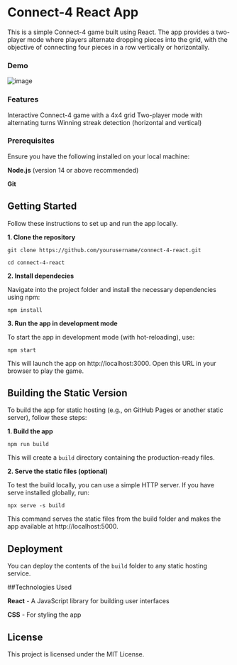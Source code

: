# Connect-4 React App

This is a simple Connect-4 game built using React. The app provides a two-player mode where players alternate dropping pieces into the grid, with the objective of connecting four pieces in a row vertically or horizontally.

### Demo

![image](https://github.com/user-attachments/assets/76772fb0-ffd6-4e59-9269-add5eeb368df)

### Features
Interactive Connect-4 game with a 4x4 grid
Two-player mode with alternating turns
Winning streak detection (horizontal and vertical)

### Prerequisites

Ensure you have the following installed on your local machine:

**Node.js** (version 14 or above recommended)

**Git**

## Getting Started
Follow these instructions to set up and run the app locally.

**1. Clone the repository**

`git clone https://github.com/yourusername/connect-4-react.git`

`cd connect-4-react`

**2. Install dependecies**

Navigate into the project folder and install the necessary dependencies using npm:

`npm install`

**3. Run the app in development mode**

To start the app in development mode (with hot-reloading), use:

`npm start`

This will launch the app on http://localhost:3000. Open this URL in your browser to play the game.

## Building the Static Version

To build the app for static hosting (e.g., on GitHub Pages or another static server), follow these steps:

**1. Build the app**

`npm run build`

This will create a `build` directory containing the production-ready files.

**2. Serve the static files (optional)**

To test the build locally, you can use a simple HTTP server. If you have serve installed globally, run:

`npx serve -s build`

This command serves the static files from the build folder and makes the app available at http://localhost:5000.

## Deployment

You can deploy the contents of the `build` folder to any static hosting service.

##Technologies Used

**React** - A JavaScript library for building user interfaces

**CSS** - For styling the app

## License

This project is licensed under the MIT License.



